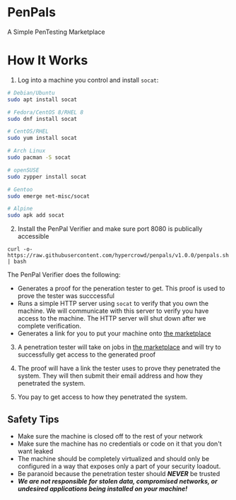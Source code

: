 # PenPals

A Simple PenTesting Marketplace

# How It Works

1. Log into a machine you control and install `socat`:

```bash
# Debian/Ubuntu
sudo apt install socat

# Fedora/CentOS 8/RHEL 8
sudo dnf install socat

# CentOS/RHEL
sudo yum install socat

# Arch Linux
sudo pacman -S socat

# openSUSE
sudo zypper install socat

# Gentoo
sudo emerge net-misc/socat

# Alpine
sudo apk add socat 
```

2. Install the PenPal Verifier and make sure port 8080 is publically accessible

```
curl -o- https://raw.githubusercontent.com/hypercrowd/penpals/v1.0.0/penpals.sh | bash
```

The PenPal Verifier does the following:

* Generates a proof for the peneration tester to get.  This proof is used to prove the tester was succcessful
* Runs a simple HTTP server using `socat` to verify that you own the machine.  We will communicate with this server to verify you have access to the machine.  The HTTP server will shut down after we complete verification.
* Generates a link for you to put your machine onto [the marketplace](https://airtable.com/apppJsMZ2MAT6iLkN/shrXaJPGtOLDB7jRM/tblwVDav3AGPbYY7B)

3. A penetration tester will take on jobs in [the marketplace](https://airtable.com/apppJsMZ2MAT6iLkN/shrXaJPGtOLDB7jRM/tblwVDav3AGPbYY7B) and will try to successfully get access to the generated proof

4. The proof will have a link the tester uses to prove they penetrated the system.  They will then submit their email address and how they penetrated the system.

5. You pay to get access to how they penetrated the system.

## Safety Tips

* Make sure the machine is closed off to the rest of your network
* Make sure the machine has no credentials or code on it that you don't want leaked
* The machine should be completely virtualized and should only be configured in a way that exposes only a part of your security loadout.
* Be paranoid because the penetration tester should _**NEVER**_ be trusted
* _**We are not responsible for stolen data, compromised networks, or undesired applications being installed on your machine!**_